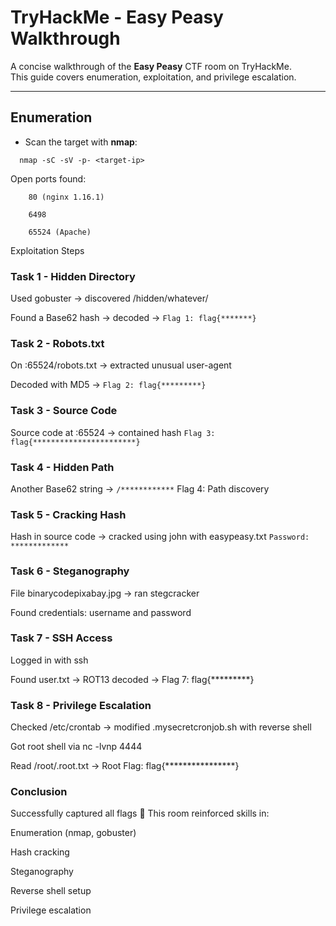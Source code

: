 
# TryHackMe - Easy Peasy Walkthrough

A concise walkthrough of the **Easy Peasy** CTF room on TryHackMe.  
This guide covers enumeration, exploitation, and privilege escalation.

---

## Enumeration

- Scan the target with **nmap**:
```
  nmap -sC -sV -p- <target-ip>
```
  Open ports found:

        80 (nginx 1.16.1)

        6498

        65524 (Apache)

Exploitation Steps
### Task 1 - Hidden Directory

Used gobuster → discovered /hidden/whatever/

Found a Base62 hash → decoded →
`
Flag 1: flag{*******}
`
### Task 2 - Robots.txt

On :65524/robots.txt → extracted unusual user-agent

Decoded with MD5 →
`
    Flag 2: flag{*********}
`
### Task 3 - Source Code

Source code at :65524 → contained hash
`
Flag 3: flag{***********************}
`
### Task 4 - Hidden Path

Another Base62 string → 
`
/************
`
Flag 4: Path discovery

### Task 5 - Cracking Hash

Hash in source code → cracked using john with easypeasy.txt
`
Password: *************
`
### Task 6 - Steganography

File binarycodepixabay.jpg → ran stegcracker

Found credentials: username and password


### Task 7 - SSH Access

Logged in with ssh

Found user.txt → ROT13 decoded →
Flag 7: flag{*********}

### Task 8 - Privilege Escalation

Checked /etc/crontab → modified .mysecretcronjob.sh with reverse shell

Got root shell via nc -lvnp 4444

Read /root/.root.txt →
Root Flag: flag{****************}

### Conclusion

Successfully captured all flags 🚩
This room reinforced skills in:

Enumeration (nmap, gobuster)

Hash cracking

Steganography

Reverse shell setup

Privilege escalation
